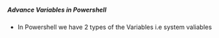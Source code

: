 #####  Advance Variables in Powershell #######

- In Powershell we have 2 types of the Variables i.e system valiables 
